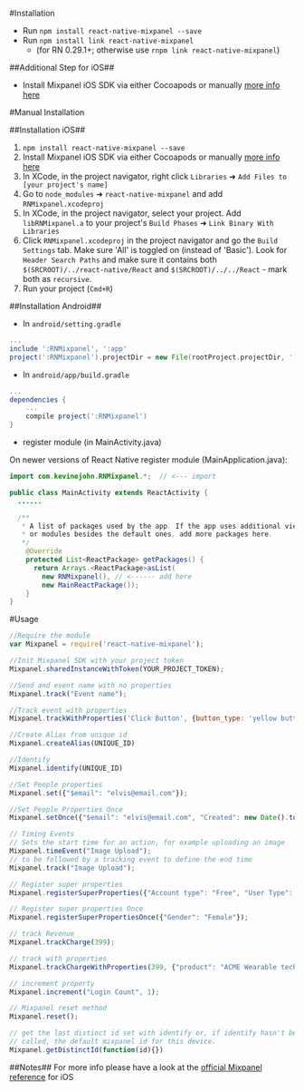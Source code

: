 #Installation
- Run `npm install react-native-mixpanel --save`
- Run `npm install link react-native-mixpanel`
  - (for RN 0.29.1+; otherwise use `rnpm link react-native-mixpanel`)

##Additional Step for iOS##
- Install Mixpanel iOS SDK via either Cocoapods or manually [more info here](https://mixpanel.com/help/reference/ios)


#Manual Installation

##Installation iOS##
1. `npm install react-native-mixpanel --save`
2. Install Mixpanel iOS SDK via either Cocoapods or manually [more info here](https://mixpanel.com/help/reference/ios)
2. In XCode, in the project navigator, right click `Libraries` ➜ `Add Files to [your project's name]`
3. Go to `node_modules` ➜ `react-native-mixpanel` and add `RNMixpanel.xcodeproj`
4. In XCode, in the project navigator, select your project. Add `libRNMixpanel.a` to your project's `Build Phases` ➜ `Link Binary With Libraries`
5. Click `RNMixpanel.xcodeproj` in the project navigator and go the `Build Settings` tab. Make sure 'All' is toggled on (instead of 'Basic'). Look for `Header Search Paths` and make sure it contains both `$(SRCROOT)/../react-native/React` and `$(SRCROOT)/../../React` - mark both as `recursive`.
6. Run your project (`Cmd+R`)

##Installation Android##

* In `android/setting.gradle`

```gradle
...
include ':RNMixpanel', ':app'
project(':RNMixpanel').projectDir = new File(rootProject.projectDir, '../node_modules/react-native-mixpanel/android')
```

* In `android/app/build.gradle`

```gradle
...
dependencies {
    ...
    compile project(':RNMixpanel')
}
```

* register module (in MainActivity.java)

On newer versions of React Native register module (MainApplication.java):

```java
import com.kevinejohn.RNMixpanel.*;  // <--- import

public class MainActivity extends ReactActivity {
  ......

  /**
   * A list of packages used by the app. If the app uses additional views
   * or modules besides the default ones, add more packages here.
   */
    @Override
    protected List<ReactPackage> getPackages() {
      return Arrays.<ReactPackage>asList(
        new RNMixpanel(), // <------ add here
        new MainReactPackage());
    }
}
```

#Usage

```js
//Require the module
var Mixpanel = require('react-native-mixpanel');

//Init Mixpanel SDK with your project token
Mixpanel.sharedInstanceWithToken(YOUR_PROJECT_TOKEN);

//Send and event name with no properties
Mixpanel.track("Event name");

//Track event with properties
Mixpanel.trackWithProperties('Click Button', {button_type: 'yellow button', button_text: 'magic button'});

//Create Alias from unique id
Mixpanel.createAlias(UNIQUE_ID)

//Identify
Mixpanel.identify(UNIQUE_ID)

//Set People properties
Mixpanel.set({"$email": "elvis@email.com"});

//Set People Properties Once
Mixpanel.setOnce({"$email": "elvis@email.com", "Created": new Date().toISOString()});

// Timing Events
// Sets the start time for an action, for example uploading an image
Mixpanel.timeEvent("Image Upload");
// to be followed by a tracking event to define the end time
Mixpanel.track("Image Upload");

// Register super properties
Mixpanel.registerSuperProperties({"Account type": "Free", "User Type": "Vendor"});

// Register super properties Once
Mixpanel.registerSuperPropertiesOnce({"Gender": "Female"});

// track Revenue
Mixpanel.trackCharge(399);

// track with properties
Mixpanel.trackChargeWithProperties(399, {"product": "ACME Wearable tech"});

// increment property
Mixpanel.increment("Login Count", 1);

// Mixpanel reset method
Mixpanel.reset();

// get the last distinct id set with identify or, if identify hasn't been
// called, the default mixpanel id for this device.
Mixpanel.getDistinctId(function(id){})
```

##Notes##
For more info please have a look at the [official Mixpanel reference](https://mixpanel.com/help/reference/ios) for iOS
